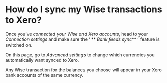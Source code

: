 # How do I sync my Wise transactions to Xero?

Once you’ve _connected your Wise and Xero accounts_, head to your _Connection settings_ and make sure the ‘ ** _Bank feeds sync_** ’ feature is switched on. 

On this page, go to _Advanced settings_ to change which currencies you automatically want synced to Xero. 

Any Wise transaction for the balances you choose will appear in your Xero bank accounts of the same currency.